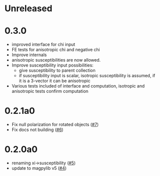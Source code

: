 # Unreleased

# 0.3.0

- improved interface for chi input
- FE tests for anisotropic chi and negative chi
- Improve internals
- anisotropic susceptibilities are now allowed.
- Improve susceptibility input possibilities:
  - give susceptibility to parent collection
  - if susceptibility input is scalar, isotropic susceptibility is assumed, if
    it is a 3-vector it can be anisotropic
- Various tests included of interface and computation, isotropic and anisotropic
  tests confirm computation

# 0.2.1a0

- Fix null polarization for rotated objects
  ([#7](https://github.com/magpylib/magpylib-material-response/pull/7))
- Fix docs not building
  ([#6](https://github.com/magpylib/magpylib-material-response/pull/6))

# 0.2.0a0

- renaming xi->susceptibility
  ([#5](https://github.com/magpylib/magpylib-material-response/pull/5))
- update to magpylib v5
  ([#4](https://github.com/magpylib/magpylib-material-response/pull/4))
